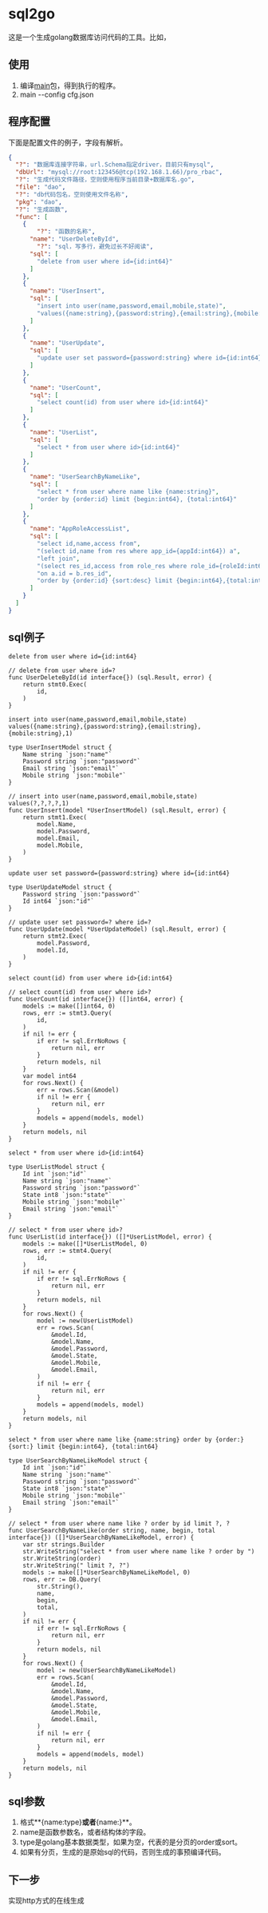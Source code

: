 # sql2go
这是一个生成golang数据库访问代码的工具。比如，
## 使用
1. 编译[main](./main)包，得到执行的程序。
2. main --config cfg.json

## 程序配置

下面是配置文件的例子，字段有解析。

```json
{
  "?": "数据库连接字符串，url.Schema指定driver，目前只有mysql",
  "dbUrl": "mysql://root:123456@tcp(192.168.1.66)/pro_rbac",
  "?": "生成代码文件路径，空则使用程序当前目录+数据库名.go",
  "file": "dao",
  "?": "db代码包名，空则使用文件名称",
  "pkg": "dao",
  "?": "生成函数",
  "func": [
    {
  		"?": "函数的名称",
      "name": "UserDeleteById",
  		"?": "sql，写多行，避免过长不好阅读",
      "sql": [
        "delete from user where id={id:int64}"
      ]
    },
    {
      "name": "UserInsert",
      "sql": [
        "insert into user(name,password,email,mobile,state)",
        "values({name:string},{password:string},{email:string},{mobile:string},1)"
      ]
    },
    {
      "name": "UserUpdate",
      "sql": [
        "update user set password={password:string} where id={id:int64}"
      ]
    },
    {
      "name": "UserCount",
      "sql": [
        "select count(id) from user where id>{id:int64}"
      ]
    },
    {
      "name": "UserList",
      "sql": [
        "select * from user where id>{id:int64}"
      ]
    },
    {
      "name": "UserSearchByNameLike",
      "sql": [
        "select * from user where name like {name:string}",
        "order by {order:id} limit {begin:int64}, {total:int64}"
      ]
    },
    {
      "name": "AppRoleAccessList",
      "sql": [
        "select id,name,access from",
        "(select id,name from res where app_id={appId:int64}) a",
        "left join",
        "(select res_id,access from role_res where role_id={roleId:int64}) b",
        "on a.id = b.res_id",
        "order by {order:id} {sort:desc} limit {begin:int64},{total:int64}"
      ]
    }
  ]
}

```

## sql例子
`delete from user where id={id:int64}`

```
// delete from user where id=?
func UserDeleteById(id interface{}) (sql.Result, error) {
	return stmt0.Exec(
		id,
	)
}
```
`insert into user(name,password,email,mobile,state) values({name:string},{password:string},{email:string},{mobile:string},1)`

```
type UserInsertModel struct {
	Name string `json:"name"`
	Password string `json:"password"`
	Email string `json:"email"`
	Mobile string `json:"mobile"`
}

// insert into user(name,password,email,mobile,state) values(?,?,?,?,1)
func UserInsert(model *UserInsertModel) (sql.Result, error) {
	return stmt1.Exec(
		model.Name,
		model.Password,
		model.Email,
		model.Mobile,
	)
}
```
`update user set password={password:string} where id={id:int64}`

```
type UserUpdateModel struct {
	Password string `json:"password"`
	Id int64 `json:"id"`
}

// update user set password=? where id=?
func UserUpdate(model *UserUpdateModel) (sql.Result, error) {
	return stmt2.Exec(
		model.Password,
		model.Id,
	)
}
```
`select count(id) from user where id>{id:int64}`

```
// select count(id) from user where id>?
func UserCount(id interface{}) ([]int64, error) {
	models := make([]int64, 0)
	rows, err := stmt3.Query(
		id,
	)
	if nil != err {
		if err != sql.ErrNoRows {
			return nil, err
		}
		return models, nil
	}
	var model int64
	for rows.Next() {
		err = rows.Scan(&model)
		if nil != err {
			return nil, err
		}
		models = append(models, model)
	}
	return models, nil
}
```
`select * from user where id>{id:int64}`

```
type UserListModel struct {
	Id int `json:"id"`
	Name string `json:"name"`
	Password string `json:"password"`
	State int8 `json:"state"`
	Mobile string `json:"mobile"`
	Email string `json:"email"`
}

// select * from user where id>?
func UserList(id interface{}) ([]*UserListModel, error) {
	models := make([]*UserListModel, 0)
	rows, err := stmt4.Query(
		id,
	)
	if nil != err {
		if err != sql.ErrNoRows {
			return nil, err
		}
		return models, nil
	}
	for rows.Next() {
		model := new(UserListModel)
		err = rows.Scan(
			&model.Id,
			&model.Name,
			&model.Password,
			&model.State,
			&model.Mobile,
			&model.Email,
		)
		if nil != err {
			return nil, err
		}
		models = append(models, model)
	}
	return models, nil
}
```
`select * from user where name like {name:string} order by {order:} {sort:} limit {begin:int64}, {total:int64}`

```
type UserSearchByNameLikeModel struct {
	Id int `json:"id"`
	Name string `json:"name"`
	Password string `json:"password"`
	State int8 `json:"state"`
	Mobile string `json:"mobile"`
	Email string `json:"email"`
}

// select * from user where name like ? order by id limit ?, ?
func UserSearchByNameLike(order string, name, begin, total interface{}) ([]*UserSearchByNameLikeModel, error) {
	var str strings.Builder
	str.WriteString("select * from user where name like ? order by ")
	str.WriteString(order)
	str.WriteString(" limit ?, ?")
	models := make([]*UserSearchByNameLikeModel, 0)
	rows, err := DB.Query(
		str.String(),
		name,
		begin,
		total,
	)
	if nil != err {
		if err != sql.ErrNoRows {
			return nil, err
		}
		return models, nil
	}
	for rows.Next() {
		model := new(UserSearchByNameLikeModel)
		err = rows.Scan(
			&model.Id,
			&model.Name,
			&model.Password,
			&model.State,
			&model.Mobile,
			&model.Email,
		)
		if nil != err {
			return nil, err
		}
		models = append(models, model)
	}
	return models, nil
}
```
## sql参数
1. 格式**{name:type}**或者**{name:}**。
2. name是函数参数名，或者结构体的字段。
3. type是golang基本数据类型，如果为空，代表的是分页的order或sort。  
4. 如果有分页，生成的是原始sql的代码，否则生成的事预编译代码。
## 下一步
实现http方式的在线生成
